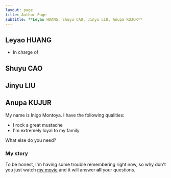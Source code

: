 ```yaml
---
layout: page
title: Author Page
subtitle: **Leyao HUANG, Shuyu CAO, Jinyu LIU, Anupa KUJUR**
---
```

## Leyao HUANG  
- In charge of

## Shuyu CAO

## Jinyu LIU

## Anupa KUJUR

My name is Inigo Montoya. I have the following qualities:

- I rock a great mustache
- I'm extremely loyal to my family

What else do you need?

### My story

To be honest, I'm having some trouble remembering right now, so why don't you just watch [my movie](https://en.wikipedia.org/wiki/The_Princess_Bride_%28film%29) and it will answer **all** your questions.
